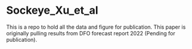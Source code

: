 # Sockeye_Xu_et_al
This is a repo to hold all the data and figure for publication.
This paper is originally pulling results from DFO forecast report 2022 (Pending for publication).
